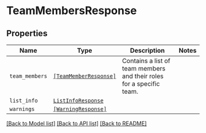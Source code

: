 # TeamMembersResponse



## Properties

| Name | Type | Description | Notes |
| ---- | ---- | ----------- | ----- |
| `team_members` | [```[TeamMemberResponse]```](TeamMemberResponse.md) |  Contains a list of team members and their roles for a specific team.  |  |
| `list_info` | [```ListInfoResponse```](ListInfoResponse.md) |    |  |
| `warnings` | [```[WarningResponse]```](WarningResponse.md) |    |  |


[[Back to Model list]](../README.md#documentation-for-models) [[Back to API list]](../README.md#documentation-for-api-endpoints) [[Back to README]](../README.md)


